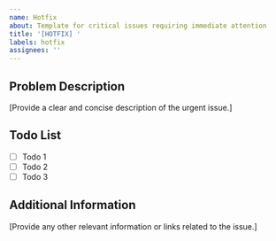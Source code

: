 ```yaml
---
name: Hotfix
about: Template for critical issues requiring immediate attention
title: '[HOTFIX] '
labels: hotfix
assignees: ''
---
```


## Problem Description

[Provide a clear and concise description of the urgent issue.]

## Todo List

-   [ ] Todo 1
-   [ ] Todo 2
-   [ ] Todo 3

## Additional Information

[Provide any other relevant information or links related to the issue.]
